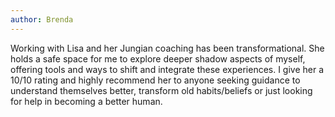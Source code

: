 ```yaml
---
author: Brenda
---
```


Working with Lisa and her Jungian coaching has been transformational. She holds a safe space for me to explore deeper shadow aspects of myself, offering tools and ways to shift and integrate these experiences. I give her a 10/10 rating and highly recommend her to anyone seeking guidance to understand themselves better, transform old habits/beliefs or just looking for help in becoming a better human.